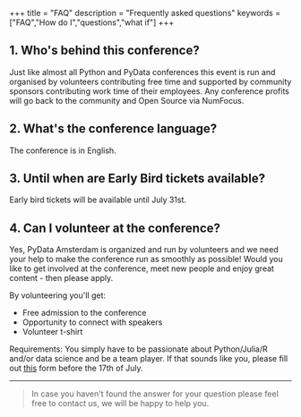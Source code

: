 +++
title = "FAQ"
description = "Frequently asked questions"
keywords = ["FAQ","How do I","questions","what if"]
+++


## 1. Who's behind this conference?

Just like almost all Python and PyData conferences this event is run and organised by volunteers contributing free time and supported by community sponsors contributing work time of their employees. Any conference profits will go back to the community and Open Source via NumFocus.

## 2. What's the conference language?

The conference is in English.

## 3. Until when are Early Bird tickets available?
Early bird tickets will be available until July 31st.

## 4. Can I volunteer at the conference?

Yes, PyData Amsterdam is organized and run by volunteers and we need your help to make the conference run as smoothly as possible! Would you like to get involved at the conference, meet new people and enjoy great content - then please apply.

By volunteering you'll get:
- Free admission to the conference
- Opportunity to connect with speakers
- Volunteer t-shirt

Requirements: 
You simply have to be passionate about Python/Julia/R and/or data science and be a team player. If that sounds like you, please fill out [this](https://forms.gle/Saegx7HqMDDxNzTi8) form before the 17th of July.

---

> In case you haven't found the answer for your question please feel free to contact us, we will be happy to help you.

